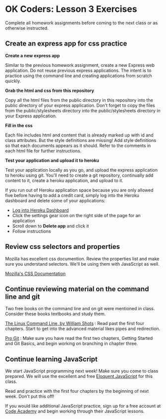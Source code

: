 OK Coders: Lesson 3 Exercises
====

Complete all homework assignments before coming to the next class or as otherwise instructed.

## Create an express app for css practice

**Create a new express app**

Similar to the previous homework assignment, create a new Express web application. Do not reuse previous express applications. The intent is to practice using the command line and creating applications from scratch quickly.

**Grab the html and css from this repository**

Copy all the html files from the public directory in this repository into the public directory of your express application. Don't forget to copy the files from the public/stylesheets directory into the public/stylesheets directory in your Express application.

**Fill in the css**

Each file includes html and content that is already marked up with id and class attributes. But the style definitions are missing! Add style definitions so that each documents appears as it should. Refer to the comments in each html file for further instructions.

**Test your application and upload it to heroku**

Test your application locally as you go, and upload the express application to heroku using git. You'll need to create a git repository, continually add content to it, create a heroku application, and upload to it.

If you run out of Heroku application space because you are only allowed five before having to add a credit card, simply log into the Heroku dashboard and delete some of your applications:

- [Log into Heroku Dashboard](https://dashboard.heroku.com/apps)
- Click the settings gear icon on the right side of the page for an application
- Scroll down to **Delete app** and click it
- Follow instructions

## Review css selectors and properties

Mozilla has excellent css documention. Review the properties list and make sure you understand selectors. We'll be using them with JavaScript as well.

[Mozilla's CSS Documentation](https://developer.mozilla.org/en-US/docs/Web/CSS/Reference)

## Continue reviewing material on the command line and git

Two free books on the command line and on git were mentioned in class. Consider these books textbooks and study them.

[The Linux Command Line, by William Shots](http://linuxcommand.org/tlcl.php) : Read past the first four chapters. Start to get into the advanced material likes pipes and redirection.

[Pro Git](http://git-scm.com/book) : Make sure you have read the first two chapters, Getting Started and Git Basics, and begin working on branching in chapter three.

## Continue learning JavaScript

We start JavaScript programming next week! Make sure you come to class prepared. We will use the excellent and free [Eloquent JavaScript](http://eloquentjavascript.net/) for this class.

Read and practice with the first four chapters by the beginning of next week. Don't put this off! 

If you would like additional JavaScript practice, sign up for a free account at [Code Academy](http://www.codecademy.com/) and begin working through their JavaScript lessons.